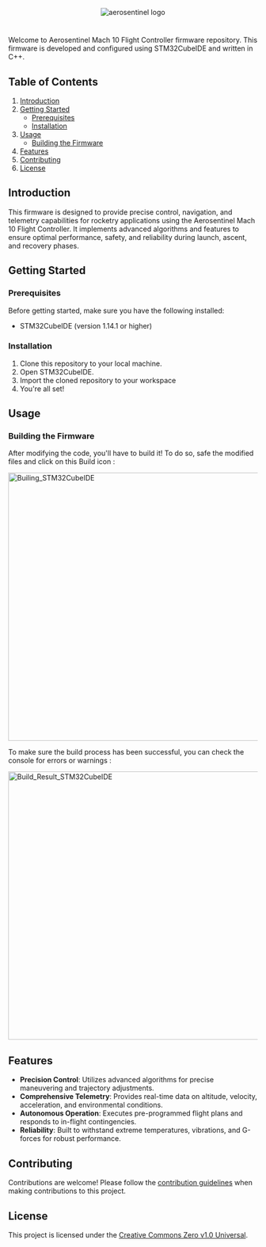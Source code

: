 <p align="center">
  <img src="https://github.com/yaxsomo/Aerosentinel-Mach-1/assets/71334330/de24ace0-c8ac-459d-885e-7f99cd05fdc7" alt="aerosentinel logo">
</p>

#

Welcome to Aerosentinel Mach 10 Flight Controller firmware repository. This firmware is developed and configured using STM32CubeIDE and written in C++.

## Table of Contents
1. [Introduction](#introduction)
2. [Getting Started](#getting-started)
    - [Prerequisites](#prerequisites)
    - [Installation](#installation)
3. [Usage](#usage)
    - [Building the Firmware](#building-the-firmware)
5. [Features](#features)
6. [Contributing](#contributing)
7. [License](#license)

## Introduction
This firmware is designed to provide precise control, navigation, and telemetry capabilities for rocketry applications using the Aerosentinel Mach 10 Flight Controller. It implements advanced algorithms and features to ensure optimal performance, safety, and reliability during launch, ascent, and recovery phases.

## Getting Started

### Prerequisites
Before getting started, make sure you have the following installed:
- STM32CubeIDE (version 1.14.1 or higher)

### Installation
1. Clone this repository to your local machine.
2. Open STM32CubeIDE.
3. Import the cloned repository to your workspace
4. You're all set!

## Usage

### Building the Firmware
After modifying the code, you'll have to build it! To do so, safe the modified files and click on this Build icon :

<img width="542" alt="Builing_STM32CubeIDE" src="https://github.com/yaxsomo/Aerosentinel-Mach-10/assets/71334330/49d36bb4-e72e-46e0-b066-6b889667e3e0">

To make sure the build process has been successful, you can check the console for errors or warnings :

<img width="542" alt="Build_Result_STM32CubeIDE" src="https://github.com/yaxsomo/Aerosentinel-Mach-10/assets/71334330/89327704-94d9-4f79-b6a8-58f2b967f4f4">



## Features
- **Precision Control**: Utilizes advanced algorithms for precise maneuvering and trajectory adjustments.
- **Comprehensive Telemetry**: Provides real-time data on altitude, velocity, acceleration, and environmental conditions.
- **Autonomous Operation**: Executes pre-programmed flight plans and responds to in-flight contingencies.
- **Reliability**: Built to withstand extreme temperatures, vibrations, and G-forces for robust performance.

## Contributing
Contributions are welcome! Please follow the [contribution guidelines](CONTRIBUTING.md) when making contributions to this project.

## License
This project is licensed under the [Creative Commons Zero v1.0 Universal](LICENSE).
